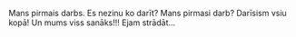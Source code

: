 Mans  pirmais darbs.
Es nezinu ko darīt?
Mans pirmasi darb? 
Darīsism vsiu kopā!
Un mums viss sanāks!!!
Ejam strādāt...
